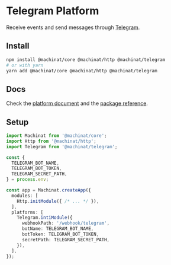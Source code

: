 # Telegram Platform

Receive events and send messages through [Telegram](https://developers.facebook.com/docs/telegram-platform/).

## Install

```bash
npm install @machinat/core @machinat/http @machinat/telegram
# or with yarn
yarn add @machinat/core @machinat/http @machinat/telegram
```

## Docs

Check the [platform document](https://machinat.com/docs/telegram-platform)
and the [package reference](https://machinat.com/api/modules/telegram.html).

## Setup

```ts
import Machinat from '@machinat/core';
import Http from '@machinat/http';
import Telegram from '@machinat/telegram';

const {
  TELEGRAM_BOT_NAME,
  TELEGRAM_BOT_TOKEN,
  TELEGRAM_SECRET_PATH,
} = process.env;

const app = Machinat.createApp({
  modules: [
    Http.initModule({ /* ... */ }),
  ],
  platforms: [
    Telegram.intiModule({
      webhookPath: '/webhook/telegram',
      botName: TELEGRAM_BOT_NAME,
      botToken: TELEGRAM_BOT_TOKEN,
      secretPath: TELEGRAM_SECRET_PATH,
    }),
  ],
});
```
